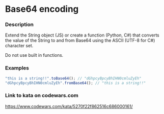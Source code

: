 # Base64 encoding

### Description
Extend the String object (JS) or create a function (Python, C#) that converts the value of the String to and from Base64 using the ASCII (UTF-8 for C#) character set.

Do not use built in functions.

### Examples
```javascript
"this is a string!!".toBase64(); // "dGhpcyBpcyBhIHN0cmluZyEh"
"dGhpcyBpcyBhIHN0cmluZyEh".fromBase64(); // "this is a string!!"
```

### Link to kata on codewars.com
https://www.codewars.com/kata/5270f22f862516c686000161/
